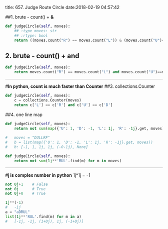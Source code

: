 title: 657. Judge Route Circle
date:2018-02-19 04:57:42

##1. brute - count() + **&**
```python
def judgeCircle(self, moves):
    ## :type moves: str
    ## :rtype: bool
    return ((moves.count("R") == moves.count("L")) & (moves.count("U")==moves.count("D")))
```

## 2. brute - count() + **and**
```python
def judgeCircle(self, moves):
    return moves.count("R") == moves.count("L") and moves.count("U")==moves.count("D")
```

- - - - --
#**In python, count is much faster than Counter**
##3. collections.Counter
```python
def judgeCircle(self, moves):
    c = collections.Counter(moves)
    return c['L'] == c['R'] and c['U'] == c['D']
```

##4. one line map
```python
def judgeCircle(self, moves):
    return not sum(map({'U': 1, 'D': -1, 'L': 1j, 'R': -1j}.get, moves))
    
#   moves = "DULLRF"
#   b = list(map({'U': 1, 'D': -1, 'L': 1j, 'R': -1j}.get, moves))
#   b: [-1, 1, 1j, 1j, (-0-1j), None]
```
```python
def judgeCircle(self, moves):
    return not sum(1j**'RUL'.find(m) for m in moves)
```
- - - 
#**j is complex number in python**
1j*1j = -1
```python
not 0j+1    # False
not 0j      # True
not 0j+0    # True

1j**(-1)
#   -1j
a = "aDRUL"
list(1j**'RUL'.find(m) for m in a)
#   [-1j, -1j, (1+0j), 1j, (-1+0j)]
```

